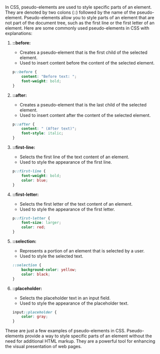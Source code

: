 In CSS, pseudo-elements are used to style specific parts of an element. They are denoted by two colons (::) followed by the name of the pseudo-element. Pseudo-elements allow you to style parts of an element that are not part of the document tree, such as the first line or the first letter of an element. Here are some commonly used pseudo-elements in CSS with explanations:

1. **::before:**
   - Creates a pseudo-element that is the first child of the selected element.
   - Used to insert content before the content of the selected element.

   ```css
   p::before {
       content: "Before text: ";
       font-weight: bold;
   }
   ```

2. **::after:**
   - Creates a pseudo-element that is the last child of the selected element.
   - Used to insert content after the content of the selected element.

   ```css
   p::after {
       content: " (After text)";
       font-style: italic;
   }
   ```

3. **::first-line:**
   - Selects the first line of the text content of an element.
   - Used to style the appearance of the first line.

   ```css
   p::first-line {
       font-weight: bold;
       color: blue;
   }
   ```

4. **::first-letter:**
   - Selects the first letter of the text content of an element.
   - Used to style the appearance of the first letter.

   ```css
   p::first-letter {
       font-size: larger;
       color: red;
   }
   ```

5. **::selection:**
   - Represents a portion of an element that is selected by a user.
   - Used to style the selected text.

   ```css
   ::selection {
       background-color: yellow;
       color: black;
   }
   ```

6. **::placeholder:**
   - Selects the placeholder text in an input field.
   - Used to style the appearance of the placeholder text.

   ```css
   input::placeholder {
       color: gray;
   }
   ```

These are just a few examples of pseudo-elements in CSS. Pseudo-elements provide a way to style specific parts of an element without the need for additional HTML markup. They are a powerful tool for enhancing the visual presentation of web pages.